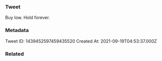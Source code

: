 ### Tweet
Buy low. Hold forever.

### Metadata
Tweet ID: 1439452597459435520
Created At: 2021-09-19T04:53:37.000Z

### Related

